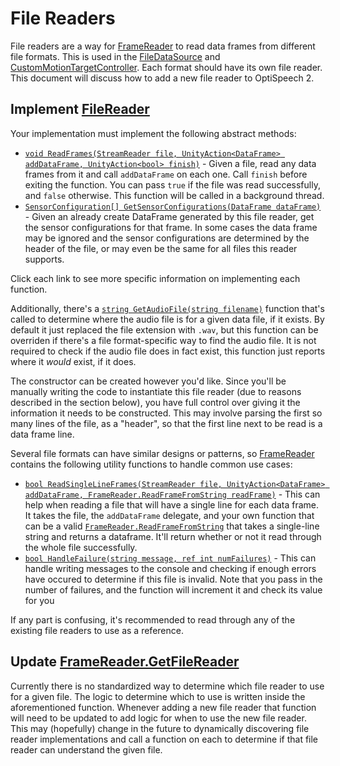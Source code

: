 # File Readers

File readers are a way for [FrameReader](../api/Optispeech.Data.FileReaders.FrameReader.yml) to read data frames from different file formats. This is used in the [FileDataSource](../api/Optispeech.Data.Sources.FileDataSource.yml) and [CustomMotionTargetController](../api/Optispeech.Targets.Controllers.CustomMotionTargetController.yml). Each format should have its own file reader. This document will discuss how to add a new file reader to OptiSpeech 2. 

## Implement [FileReader](../api/Optispeech.Data.FileReaders.FrameReader.FileReader.yml)

Your implementation must implement the following abstract methods:

- [`void ReadFrames(StreamReader file, UnityAction<DataFrame> addDataFrame, UnityAction<bool> finish)`](../api/Optispeech.Data.FileReaders.FrameReader.FileReader.yml#Optispeech_Data_FileReaders_FrameReader_FileReader_ReadFrames_System_IO_StreamReader_UnityEngine_Events_UnityAction_Optispeech_Data_DataFrame__UnityEngine_Events_UnityAction_System_Boolean__) - Given a file, read any data frames from it and call `addDataFrame` on each one. Call `finish` before exiting the function. You can pass `true` if the file was read successfully, and `false` otherwise. This function will be called in a background thread.
- [`SensorConfiguration[] GetSensorConfigurations(DataFrame dataFrame)`](../api/Optispeech.Data.FileReaders.FrameReader.FileReader.yml#Optispeech_Data_FileReaders_FrameReader_FileReader_GetSensorConfigurations_Optispeech_Data_DataFrame_) - Given an already create DataFrame generated by this file reader, get the sensor configurations for that frame. In some cases the data frame may be ignored and the sensor configurations are determined by the header of the file, or may even be the same for all files this reader supports. 

Click each link to see more specific information on implementing each function.

Additionally, there's a [`string GetAudioFile(string filename)`](../api/Optispeech.Data.FileReaders.FrameReader.FileReader.yml#Optispeech_Data_FileReaders_FrameReader_FileReader_GetAudioFile_System_String_) function that's called to determine where the audio file is for a given data file, if it exists. By default it just replaced the file extension with `.wav`, but this function can be overriden if there's a file format-specific way to find the audio file. It is not required to check if the audio file does in fact exist, this function just reports where it *would* exist, if it does.

The constructor can be created however you'd like. Since you'll be manually writing the code to instantiate this file reader (due to reasons described in the section below), you have full control over giving it the information it needs to be constructed. This may involve parsing the first so many lines of the file, as a "header", so that the first line next to be read is a data frame line. 

Several file formats can have similar designs or patterns, so [FrameReader](../api/Optispeech.Data.FileReaders.FrameReader.yml) contains the following utility functions to handle common use cases:

- [`bool ReadSingleLineFrames(StreamReader file, UnityAction<DataFrame> addDataFrame, FrameReader.ReadFrameFromString readFrame)`](../api/Optispeech.Data.FileReaders.FrameReader.yml#Optispeech_Data_FileReaders_FrameReader_ReadSingleLineFrames_System_IO_StreamReader_UnityEngine_Events_UnityAction_Optispeech_Data_DataFrame__Optispeech_Data_FileReaders_FrameReader_ReadFrameFromString_) - This can help when reading a file that will have a single line for each data frame. It takes the file, the `addDataFrame` delegate, and your own function that can be a valid [`FrameReader.ReadFrameFromString`](../api/Optispeech.Data.FileReaders.FrameReader.ReadFrameFromString.yml) that takes a single-line string and returns a dataframe. It'll return whether or not it read through the whole file successfully.
- [`bool HandleFailure(string message, ref int numFailures)`](../api/Optispeech.Data.FileReaders.FrameReader.yml#Optispeech_Data_FileReaders_FrameReader_HandleFailure_System_String_System_Int32__) - This can handle writing messages to the console and checking if enough errors have occured to determine if this file is invalid. Note that you pass in the number of failures, and the function will increment it and check its value for you

If any part is confusing, it's recommended to read through any of the existing file readers to use as a reference.

## Update [FrameReader.GetFileReader](../api/Optispeech.Data.FileReaders.FrameReader.yml#Optispeech_Data_FileReaders_FrameReader_GetFileReader_System_IO_StreamReader_)

Currently there is no standardized way to determine which file reader to use for a given file. The logic to determine which to use is written inside the aforementioned function. Whenever adding a new file reader that function will need to be updated to add logic for when to use the new file reader. This may (hopefully) change in the future to dynamically discovering file reader implementations and call a function on each to determine if that file reader can understand the given file.  
